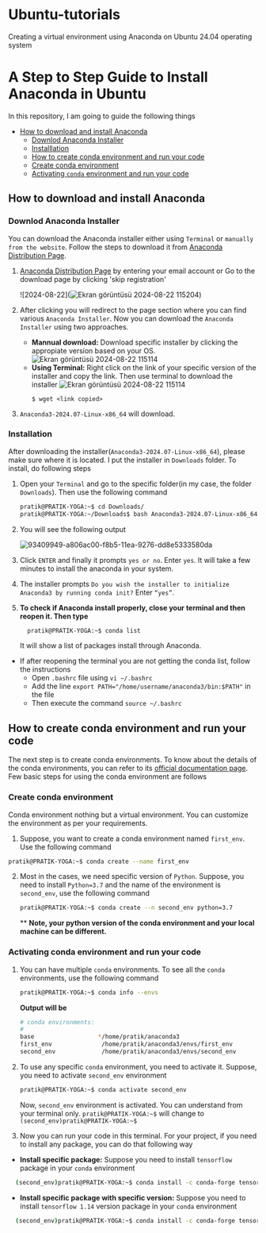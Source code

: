 
# Ubuntu-tutorials
Creating a virtual environment using Anaconda on Ubuntu 24.04 operating system
# A  Step to Step Guide to Install Anaconda in Ubuntu

In this repository, I am going to guide the following things 
* [How to download and install Anaconda](#how-to-download-and-install-anaconda)
  * [Downlod Anaconda Installer](#downlod-Anaconda-Installer)
  * [Installlation](#installation)
  * [How to create conda environment and run your code](#how-to-create-conda-environment-and-run-your-code)
  * [Create conda environment](#create-conda-environment )
  * [Activating `conda` environment and run your code](#activating-conda-environment-and-run-your-code)


## How to download and install Anaconda

### Downlod Anaconda Installer

You can download the Anaconda installer either using `Terminal` or `manually from the website`. Follow the steps to download it from [Anaconda Distribution Page](https://www.anaconda.com/products/individual). 


1. [Anaconda Distribution Page](https://www.anaconda.com/products/individual#linux) by entering your email account or Go to the download page by clicking 'skip registration'

   ![2024-08-22](![Ekran görüntüsü 2024-08-22 115204](https://github.com/user-attachments/assets/e0c853e2-a0f8-4485-a0a3-a04594b07645))


2. After clicking you will redirect to the page section where you can find various `Anaconda Installer`. Now you can download the `Anaconda Installer` using two approaches. 
   * **Mannual download:** 
     Download specific installer by clicking the appropiate version based on your OS. 
        ![Ekran görüntüsü 2024-08-22 115114](https://github.com/user-attachments/assets/8388b506-a575-4651-a5f9-bb69c0f744b2)
   * **Using Terminal:** 
     Right click on the link of your specific version of the installer and copy the link. Then use terminal to download the installer
         ![Ekran görüntüsü 2024-08-22 115114](https://github.com/user-attachments/assets/8388b506-a575-4651-a5f9-bb69c0f744b2)
      ```
      $ wget <link copied>
      ```  


3. `Anaconda3-2024.07-Linux-x86_64` will download.

### Installation

After downloading the installer(`Anaconda3-2024.07-Linux-x86_64`), please make sure where it is located. I put the installer in `Downloads` folder. To install, do following steps

1. Open your `Terminal` and go to the specific folder(in my case, the folder `Downloads`). Then use the following command

   ```sh
   pratik@PRATIK-YOGA:~$ cd Downloads/    
   pratik@PRATIK-YOGA:~/Downloads$ bash Anaconda3-2024.07-Linux-x86_64
   ```
 
2. You will see the following output
 
    ![93409949-a806ac00-f8b5-11ea-9276-dd8e5333580d](https://github.com/user-attachments/assets/28f22157-ff39-4304-966f-f133aefd72d3)a

3. Click `ENTER` and finally it prompts `yes or no`. Enter `yes`. It will take a few minutes to install the anaconda in your system.
 
4. The installer prompts `Do you wish the installer to initialize Anaconda3 by running conda init?` Enter `“yes”`.
 
5. **To check if Anaconda install properly, close your terminal and then reopen it. Then type** 
    ```sh
      pratik@PRATIK-YOGA:~$ conda list    
    ```
     It will show a list of packages install through Anaconda. 
    
 * If after reopening the terminal you are not getting the conda list, follow the instructions
    * Open `.bashrc` file using `vi ~/.bashrc`
    * Add the line `export PATH="/home/username/anaconda3/bin:$PATH"` in the file
    * Then execute the command `source ~/.bashrc`

## How to create conda environment and run your code

The next step is to create conda environments. To know about the details of the conda environments, you can refer to its [official documentation page](https://docs.conda.io/projects/conda/en/latest/user-guide/tasks/manage-environments.html). Few basic steps for using the conda environment are follows

### Create conda environment 
Conda environment nothing but a virtual environment. You can customize the environment as per your requirements.
    
1. Suppose, you want to create a conda environment named `first_env`. Use the following command   
  ```sh 
  pratik@PRATIK-YOGA:~$ conda create --name first_env
  ```
    
2. Most in the cases, we need specific version of `Python`. Suppose, you need to install `Python=3.7` and the name of the environment is `second_env`, use the following command 
   ```sh
   pratik@PRATIK-YOGA:~$ conda create --n second_env python=3.7
   ```
   ** __Note, your python version of the conda environment and your local machine can be different.__
    
### Activating conda environment and run your code
1. You can have multiple `conda` environments. To see all the `conda` environments, use the following command 
    ```sh 
    pratik@PRATIK-YOGA:~$ conda info --envs
    ```
   __Output will be__
    ```sh
    # conda environments:
    #
    base                  */home/pratik/anaconda3 
    first_env              /home/pratik/anaconda3/envs/first_env
    second_env             /home/pratik/anaconda3/envs/second_env
    ```
    
2. To use any specific `conda` environment, you need to activate it. Suppose, you need to activate `second_env` environment
    ```sh 
    pratik@PRATIK-YOGA:~$ conda activate second_env
    ```
    Now, `second_env` environment is activated. You can understand from your terminal only. `pratik@PRATIK-YOGA:~$` will change to `(second_env)pratik@PRATIK-YOGA:~$`
    
3. Now you can run your code in this terminal. For your project, if you need to install any package, you can do that following way
  * __Install specific package:__ Suppose you need to install `tensorflow` package in your `conda` environment  
  ```sh 
    (second_env)pratik@PRATIK-YOGA:~$ conda install -c conda-forge tensorflow
  ```
  * __Install specific package with specific version:__ Suppose you need to install `tensorflow 1.14` version package in your `conda` environment 
  ```sh 
    (second_env)pratik@PRATIK-YOGA:~$ conda install -c conda-forge tensorflow=1.14
